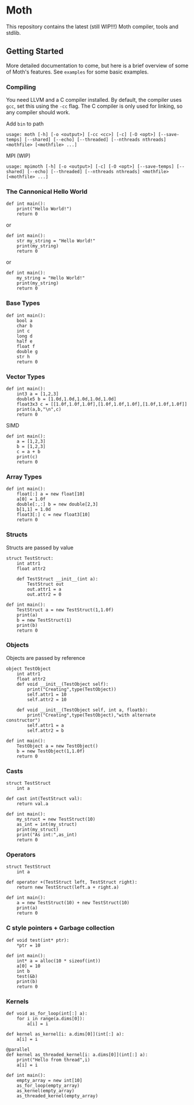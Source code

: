 # Moth

This repository contains the latest (still WIP!!!) Moth compiler, tools and stdlib.

## Getting Started

More detailed documentation to come, but here is a brief overview of some of Moth's features. See `examples` for some basic examples.

### Compiling
You need LLVM and a C compiler installed. By default, the compiler uses `gcc`, set this using the `-cc` flag. The C compiler is only used for linking, so any compiler should work.

Add `bin` to path

    usage: moth [-h] [-o <output>] [-cc <cc>] [-c] [-O <opt>] [--save-temps] [--shared] [--echo] [--threaded] [--nthreads nthreads] <mothfile> [<mothfile> ...]

MPI (WIP)

    usage: mpimoth [-h] [-o <output>] [-c] [-O <opt>] [--save-temps] [--shared] [--echo] [--threaded] [--nthreads nthreads] <mothfile> [<mothfile> ...]

### The Cannonical Hello World

    def int main():
        print("Hello World!")
        return 0

or

    def int main():
        str my_string = "Hello World!"
        print(my_string)
        return 0

or

    def int main():
        my_string = "Hello World!"
        print(my_string)
        return 0

### Base Types
    def int main():
        bool a
        char b
        int c
        long d
        half e
        float f
        double g
        str h
        return 0

### Vector Types
    def int main():
        int3 a = [1,2,3]
        double5 b = [1.0d,1.0d,1.0d,1.0d,1.0d]
        float3x3 c = [[1.0f,1.0f,1.0f],[1.0f,1.0f,1.0f],[1.0f,1.0f,1.0f]]
        print(a,b,"\n",c)
        return 0

SIMD

    def int main():
        a = [1,2,3]
        b = [1,2,3]
        c = a + b
        print(c)
        return 0

### Array Types
    def int main():
        float[:] a = new float[10]
        a[0] = 1.0f
        double[:,:] b = new double[2,3]
        b[1,1] = 1.0d
        float3[:] c = new float3[10]
        return 0

### Structs
Structs are passed by value

    struct TestStruct:
        int attr1
        float attr2

        def TestStruct __init__(int a):
            TestStruct out
            out.attr1 = a
            out.attr2 = 0
    
    def int main():
        TestStruct a = new TestStruct(1,1.0f)
        print(a)
        b = new TestStruct(1)
        print(b)
        return 0

### Objects
Objects are passed by reference

    object TestObject
        int attr1
        float attr2
        def void __init__(TestObject self):
            print("Creating",type(TestObject))
            self.attr1 = 10
            self.attr2 = 10

        def void __init__(TestObject self, int a, floatb):
            print("Creating",type(TestObject),"with alternate constructor")
            self.attr1 = a
            self.attr2 = b
    
    def int main():
        TestObject a = new TestObject()
        b = new TestObject(1,1.0f)
        return 0

### Casts

    struct TestStruct
        int a
    
    def cast int(TestStruct val):
        return val.a
    
    def int main():
        my_struct = new TestStruct(10)
        as_int = int(my_struct)
        print(my_struct)
        print("As int:",as_int)
        return 0

### Operators

    struct TestStruct
        int a
    
    def operator +(TestStruct left, TestStruct right):
        return new TestStruct(left.a + right.a)
    
    def int main():
        a = new TestStruct(10) + new TestStruct(10)
        print(a)
        return 0

### C style pointers + Garbage collection

    def void test(int* ptr):
        *ptr = 10

    def int main():
        int* a = alloc(10 * sizeof(int))
        a[0] = 10
        int b
        test(&b)
        print(b)
        return 0

### Kernels

    def void as_for_loop(int[:] a):
        for i in range(a.dims[0]):
            a[i] = i
    
    def kernel as_kernel[i: a.dims[0]](int[:] a):
        a[i] = i

    @parallel
    def kernel as_threaded_kernel[i: a.dims[0]](int[:] a):
        print("Hello from thread",i)
        a[i] = i
    
    def int main():
        empty_array = new int[10]
        as_for_loop(empty_array)
        as_kernel(empty_array)
        as_threaded_kernel(empty_array)


